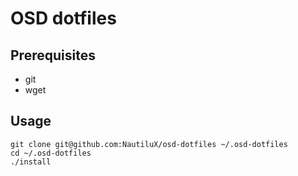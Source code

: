 # OSD dotfiles

## Prerequisites

* git
* wget

## Usage

```
git clone git@github.com:NautiluX/osd-dotfiles ~/.osd-dotfiles 
cd ~/.osd-dotfiles 
./install
```
